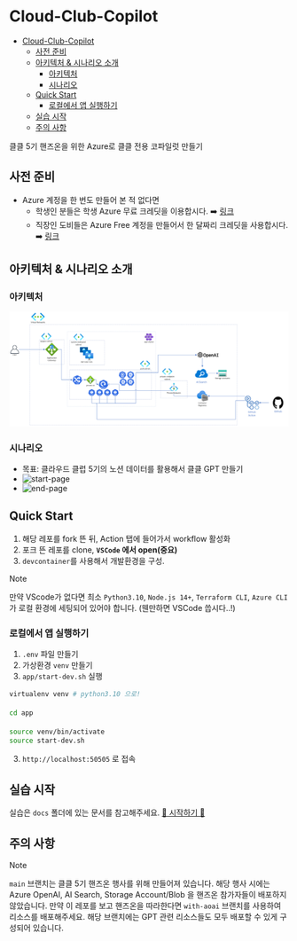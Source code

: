 # Cloud-Club-Copilot

- [Cloud-Club-Copilot](#cloud-club-copilot)
  - [사전 준비](#사전-준비)
  - [아키텍처 \& 시나리오 소개](#아키텍처--시나리오-소개)
    - [아키텍처](#아키텍처)
    - [시나리오](#시나리오)
  - [Quick Start](#quick-start)
    - [로컬에서 앱 실행하기](#로컬에서-앱-실행하기)
  - [실습 시작](#실습-시작)
  - [주의 사항](#주의-사항)

클클 5기 핸즈온을 위한 Azure로 클클 전용 코파일럿 만들기

## 사전 준비

- Azure 계정을 한 번도 만들어 본 적 없다면
  - 학생인 분들은 학생 Azure 무료 크레딧을 이용합시다.
  ➡️ [링크](https://azure.microsoft.com/ko-kr/free/students/) 
  - 직장인 도비들은 Azure Free 계정을 만들어서 한 달짜리 크레딧을 사용합시다. 
  ➡️ [링크](https://azure.microsoft.com/ko-kr/free/)

## 아키텍처 & 시나리오 소개

### 아키텍처

![Architecture](docs/images/archi-real.png)

### 시나리오

- 목표: 클라우드 클럽 5기의 노션 데이터를 활용해서 클클 GPT 만들기
- ![start-page](docs/images/Screenshot%202024-03-17%20at%201.52.27 PM.png)
- ![end-page](docs/images/Screenshot%202024-03-17%20at%201.51.21 PM.png)

## Quick Start

1. 해당 레포를 fork 뜬 뒤, Action 탭에 들어가서 workflow 활성화
2. 포크 뜬 레포를 clone, **`VSCode` 에서 open(중요)**
3. `devcontainer`를 사용해서 개발환경을 구성.

> [!note]
> 만약 VScode가 없다면 최소 `Python3.10`, `Node.js 14+`, `Terraform CLI`, `Azure CLI`가 로컬 환경에 세팅되어 있어야 합니다. (웬만하면 VSCode 씁시다..!)

### 로컬에서 앱 실행하기

1. `.env` 파일 만들기
2. 가상환경 `venv` 만들기
3. `app/start-dev.sh` 실행

  ```bash
  virtualenv venv # python3.10 으로!

  cd app

  source venv/bin/activate
  source start-dev.sh
  ```

3. `http://localhost:50505` 로 접속

## 실습 시작

실습은 `docs` 폴더에 있는 문서를 참고해주세요.
[🚀 시작하기 🚀](docs/00-get-ready.md)

## 주의 사항

> [!Note]
> `main` 브랜치는 클클 5기 핸즈온 행사를 위해 만들어져 있습니다. 해당 행사 시에는 Azure OpenAI, AI Search, Storage Account/Blob 을 핸즈온 참가자들이 배포하지 않았습니다. 만약 이 레포를 보고 핸즈온을 따라한다면 `with-aoai` 브랜치를 사용하여 리소스를 배포해주세요. 해당 브랜치에는 GPT 관련 리소스들도 모두 배포할 수 있게 구성되어 있습니다.

<!-- Security scan triggered at 2025-09-02 16:16:48 -->

<!-- Security scan triggered at 2025-09-02 17:03:53 -->